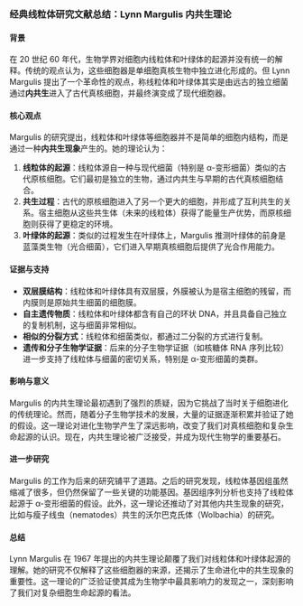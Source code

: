 ### 经典线粒体研究文献总结：Lynn Margulis 内共生理论

#### 背景
在 20 世纪 60 年代，生物学界对细胞内线粒体和叶绿体的起源并没有统一的解释。传统的观点认为，这些细胞器是单细胞真核生物中独立进化形成的。但 Lynn Margulis 提出了一个革命性的观点，称线粒体和叶绿体其实是由远古的独立细菌通过**内共生**进入了古代真核细胞，并最终演变成了现代细胞器。

#### 核心观点
Margulis 的研究提出，线粒体和叶绿体等细胞器并不是简单的细胞内结构，而是通过一种**内共生现象**产生的。她的理论认为：
1. **线粒体的起源**：线粒体源自一种与现代细菌（特别是 α-变形细菌）类似的古代原核细胞。它们最初是独立的生物，通过内共生与早期的古代真核细胞结合。
2. **共生过程**：古代的原核细胞进入了另一个更大的细胞，并形成了互利共生的关系。宿主细胞从这些共生体（未来的线粒体）获得了能量生产优势，而原核细胞则获得了更稳定的环境。
3. **叶绿体的起源**：类似的过程发生在叶绿体上，Margulis 推测叶绿体的前身是蓝藻类生物（光合细菌），它们进入早期真核细胞后提供了光合作用能力。

#### 证据与支持
- **双层膜结构**：线粒体和叶绿体具有双层膜，外膜被认为是宿主细胞的残留，而内膜则是原始共生细菌的细胞膜。
- **自主遗传物质**：线粒体和叶绿体都含有自己的环状 DNA，并且具备自己独立的复制机制，这与细菌非常相似。
- **相似的分裂方式**：线粒体和细菌类似，都通过二分裂的方式进行复制。
- **遗传和分子生物学证据**：后来的分子生物学证据（如核糖体 RNA 序列比较）进一步支持了线粒体与细菌的密切关系，特别是 α-变形细菌的类群。

#### 影响与意义
Margulis 的内共生理论最初遇到了强烈的质疑，因为它挑战了当时关于细胞进化的传统理论。然而，随着分子生物学技术的发展，大量的证据逐渐积累并验证了她的假设。这一理论对进化生物学产生了深远影响，改变了我们对真核细胞和复杂生命起源的认识。现在，内共生理论被广泛接受，并成为现代生物学的重要基石。

#### 进一步研究
Margulis 的工作为后来的研究铺平了道路。之后的研究发现，线粒体基因组虽然缩减了很多，但仍然保留了一些关键的功能基因。基因组序列分析也支持了线粒体起源于 α-变形细菌的假设。此外，这一理论还推动了对其他内共生现象的研究，比如与瘦子线虫（nematodes）共生的沃尔巴克氏体（Wolbachia）的研究。

#### 总结
Lynn Margulis 在 1967 年提出的内共生理论颠覆了我们对线粒体和叶绿体起源的理解。她的研究不仅解释了这些细胞器的来源，还揭示了生命进化中的共生现象的重要性。这一理论的广泛验证使其成为生物学中最具影响力的发现之一，深刻影响了我们对复杂细胞生命起源的看法。
